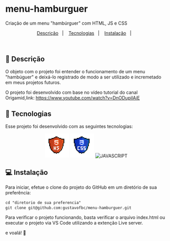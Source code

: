 # menu-hamburguer
Criação de um menu "hambúrguer" com HTML, JS e CSS

<p align="center">
  <a href="#pencil-descrição">Descrição</a>&nbsp;&nbsp;&nbsp;|&nbsp;&nbsp;&nbsp;
  <a href="#rocket-tecnologias">Tecnologias</a>&nbsp;&nbsp;&nbsp;|&nbsp;&nbsp;&nbsp;
  <a href="#computer-instalação">Instalação</a>&nbsp;&nbsp;&nbsp;|&nbsp;&nbsp;&nbsp;
</p>

<br>

## :pencil: Descrição
O objeto com o projeto foi entender o funcionamento de um menu "hambúguer" e deixá-lo registrado de modo a ser utilizado e incremetado em meus projetos futuros.

O projeto foi desenvolvido com base no vídeo tutorial do canal Origamid,link: https://www.youtube.com/watch?v=DnODupiIAiE
<br>

## :rocket: Tecnologias

Esse projeto foi desenvolvido com as seguintes tecnologias:

<p align="center">
    <img alt="HTML" title="HTML" src="https://github.com/gustavofbc/pixel_of_shields/blob/main/base/html.png" width="75"/>
    <img alt="CSS3" title="CSS3" src="https://github.com/gustavofbc/pixel_of_shields/blob/main/base/css.png" width="75"/>
    <img alt="JAVASCRIPT" title="JAVASCRIPT" src="https://github.com/gustavofbc/pixel_of_shields/blob/main/base/javascript.png" width="75"/>
</p>

## :computer: Instalação

Para iniciar, efetue o clone do projeto do GitHub em um diretório de sua preferência:

```shell
cd "diretorio de sua preferencia"
git clone git@github.com:gustavofbc/menu-hamburguer.git
```

Para verificar o projeto funcionando, basta verificar o arquivo index.html ou executar o projeto via VS Code utilizando a extenção Live server.

e voalá! :tada:

